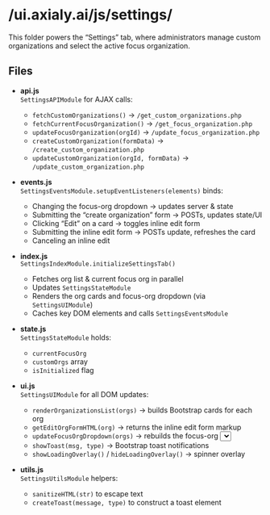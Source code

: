 # /ui.axialy.ai/js/settings/

This folder powers the “Settings” tab, where administrators manage custom organizations and select the active focus organization.

## Files

- **api.js**  
  `SettingsAPIModule` for AJAX calls:  
  - `fetchCustomOrganizations()` → `/get_custom_organizations.php`  
  - `fetchCurrentFocusOrganization()` → `/get_focus_organization.php`  
  - `updateFocusOrganization(orgId)` → `/update_focus_organization.php`  
  - `createCustomOrganization(formData)` → `/create_custom_organization.php`  
  - `updateCustomOrganization(orgId, formData)` → `/update_custom_organization.php`

- **events.js**  
  `SettingsEventsModule.setupEventListeners(elements)` binds:  
  - Changing the focus-org dropdown → updates server & state  
  - Submitting the “create organization” form → POSTs, updates state/UI  
  - Clicking “Edit” on a card → toggles inline edit form  
  - Submitting the inline edit form → POSTs update, refreshes the card  
  - Canceling an inline edit

- **index.js**  
  `SettingsIndexModule.initializeSettingsTab()`  
  - Fetches org list & current focus org in parallel  
  - Updates `SettingsStateModule`  
  - Renders the org cards and focus-org dropdown (via `SettingsUIModule`)  
  - Caches key DOM elements and calls `SettingsEventsModule`

- **state.js**  
  `SettingsStateModule` holds:  
  - `currentFocusOrg`  
  - `customOrgs` array  
  - `isInitialized` flag  

- **ui.js**  
  `SettingsUIModule` for all DOM updates:  
  - `renderOrganizationsList(orgs)` → builds Bootstrap cards for each org  
  - `getEditOrgFormHTML(org)` → returns the inline edit form markup  
  - `updateFocusOrgDropdown(orgs)` → rebuilds the focus-org <select>  
  - `showToast(msg, type)` → Bootstrap toast notifications  
  - `showLoadingOverlay()` / `hideLoadingOverlay()` → spinner overlay

- **utils.js**  
  `SettingsUtilsModule` helpers:  
  - `sanitizeHTML(str)` to escape text  
  - `createToast(message, type)` to construct a toast element
